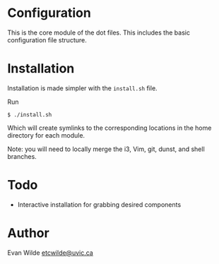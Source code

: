 # Configuration

This is the core module of the dot files. This includes the basic configuration file
structure.

# Installation

Installation is made simpler with the `install.sh` file.

Run

`$ ./install.sh`

Which will create symlinks to the corresponding locations in the home directory for
each module.

Note: you will need to locally merge the i3, Vim, git, dunst, and shell branches.

# Todo

- Interactive installation for grabbing desired components

# Author

Evan Wilde      <etcwilde@uvic.ca>

